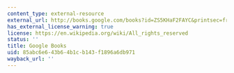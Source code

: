 ```yaml
---
content_type: external-resource
external_url: http://books.google.com/books?id=ZS5KHaF2FAYC&printsec=frontcover
has_external_license_warning: true
license: https://en.wikipedia.org/wiki/All_rights_reserved
status: ''
title: Google Books
uid: 85abc6e6-43b6-4b1c-b143-f1896a6db971
wayback_url: ''
---
```

